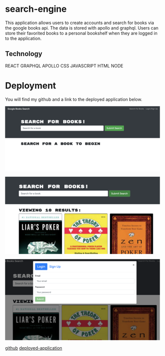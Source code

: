 # search-engine


This application allows users to create accounts and search for books via the google books api. The data is stored with apollo and graphql. Users can store their favorited books to a personal bookshelf when they are logged in to the application. 


## Technology

REACT
GRAPHQL
APOLLO
CSS
JAVASCRIPT
HTML
NODE

# Deployment

You will find my github and a link to the deployed application below. 

![screenshot1](client/src/assets/ss1.png)

![screenshot2](client/src/assets/ss2.png)

![screenshot3](client/src/assets/ss3.png)



[github](https://github.com/fausnightm/search-engine)
[deployed-application](https://whispering-gorge-46289.herokuapp.com/)